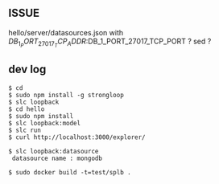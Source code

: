 ﻿## ISSUE

hello/server/datasources.json with $DB_1_PORT_27017_TCP_ADDR:$DB_1_PORT_27017_TCP_PORT ?
sed ?

## dev log

```
$ cd 
$ sudo npm install -g strongloop
$ slc loopback
$ cd hello
$ sudo npm install
$ slc loopback:model
$ slc run
$ curl http://localhost:3000/explorer/

$ slc loopback:datasource
 datasource name : mongodb

$ sudo docker build -t=test/splb .

```